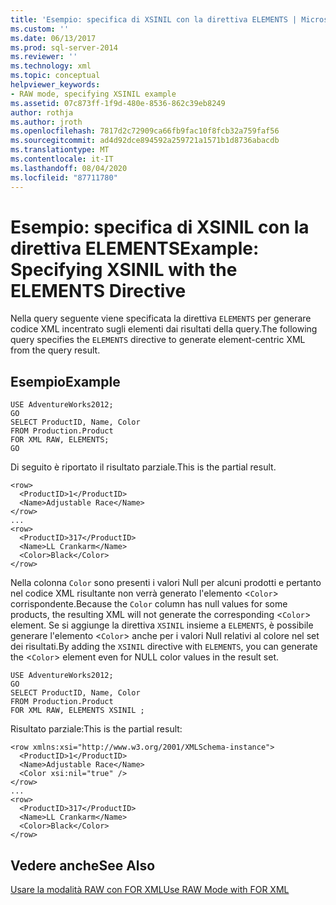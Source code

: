 ```yaml
---
title: 'Esempio: specifica di XSINIL con la direttiva ELEMENTS | Microsoft Docs'
ms.custom: ''
ms.date: 06/13/2017
ms.prod: sql-server-2014
ms.reviewer: ''
ms.technology: xml
ms.topic: conceptual
helpviewer_keywords:
- RAW mode, specifying XSINIL example
ms.assetid: 07c873ff-1f9d-480e-8536-862c39eb8249
author: rothja
ms.author: jroth
ms.openlocfilehash: 7817d2c72909ca66fb9fac10f8fcb32a759faf56
ms.sourcegitcommit: ad4d92dce894592a259721a1571b1d8736abacdb
ms.translationtype: MT
ms.contentlocale: it-IT
ms.lasthandoff: 08/04/2020
ms.locfileid: "87711780"
---
```

# <a name="example-specifying-xsinil-with-the-elements-directive"></a><span data-ttu-id="acff4-102">Esempio: specifica di XSINIL con la direttiva ELEMENTS</span><span class="sxs-lookup"><span data-stu-id="acff4-102">Example: Specifying XSINIL with the ELEMENTS Directive</span></span>
  <span data-ttu-id="acff4-103">Nella query seguente viene specificata la direttiva `ELEMENTS` per generare codice XML incentrato sugli elementi dai risultati della query.</span><span class="sxs-lookup"><span data-stu-id="acff4-103">The following query specifies the `ELEMENTS` directive to generate element-centric XML from the query result.</span></span>  
  
## <a name="example"></a><span data-ttu-id="acff4-104">Esempio</span><span class="sxs-lookup"><span data-stu-id="acff4-104">Example</span></span>  
  
```  
USE AdventureWorks2012;  
GO  
SELECT ProductID, Name, Color  
FROM Production.Product  
FOR XML RAW, ELEMENTS;  
GO  
```  
  
 <span data-ttu-id="acff4-105">Di seguito è riportato il risultato parziale.</span><span class="sxs-lookup"><span data-stu-id="acff4-105">This is the partial result.</span></span>  
  
```  
<row>  
  <ProductID>1</ProductID>  
  <Name>Adjustable Race</Name>  
</row>  
...  
<row>  
  <ProductID>317</ProductID>  
  <Name>LL Crankarm</Name>  
  <Color>Black</Color>  
</row>  
```  
  
 <span data-ttu-id="acff4-106">Nella colonna `Color` sono presenti i valori Null per alcuni prodotti e pertanto nel codice XML risultante non verrà generato l'elemento <`Color`> corrispondente.</span><span class="sxs-lookup"><span data-stu-id="acff4-106">Because the `Color` column has null values for some products, the resulting XML will not generate the corresponding <`Color`> element.</span></span> <span data-ttu-id="acff4-107">Se si aggiunge la direttiva `XSINIL` insieme a `ELEMENTS`, è possibile generare l'elemento <`Color`> anche per i valori Null relativi al colore nel set dei risultati.</span><span class="sxs-lookup"><span data-stu-id="acff4-107">By adding the `XSINIL` directive with `ELEMENTS`, you can generate the <`Color`> element even for NULL color values in the result set.</span></span>  
  
```  
USE AdventureWorks2012;  
GO  
SELECT ProductID, Name, Color  
FROM Production.Product  
FOR XML RAW, ELEMENTS XSINIL ;  
```  
  
 <span data-ttu-id="acff4-108">Risultato parziale:</span><span class="sxs-lookup"><span data-stu-id="acff4-108">This is the partial result:</span></span>  
  
```  
<row xmlns:xsi="http://www.w3.org/2001/XMLSchema-instance">  
  <ProductID>1</ProductID>  
  <Name>Adjustable Race</Name>  
  <Color xsi:nil="true" />  
</row>  
...  
<row>  
  <ProductID>317</ProductID>  
  <Name>LL Crankarm</Name>  
  <Color>Black</Color>  
</row>  
```  
  
## <a name="see-also"></a><span data-ttu-id="acff4-109">Vedere anche</span><span class="sxs-lookup"><span data-stu-id="acff4-109">See Also</span></span>  
 [<span data-ttu-id="acff4-110">Usare la modalità RAW con FOR XML</span><span class="sxs-lookup"><span data-stu-id="acff4-110">Use RAW Mode with FOR XML</span></span>](use-raw-mode-with-for-xml.md)  
  
  
